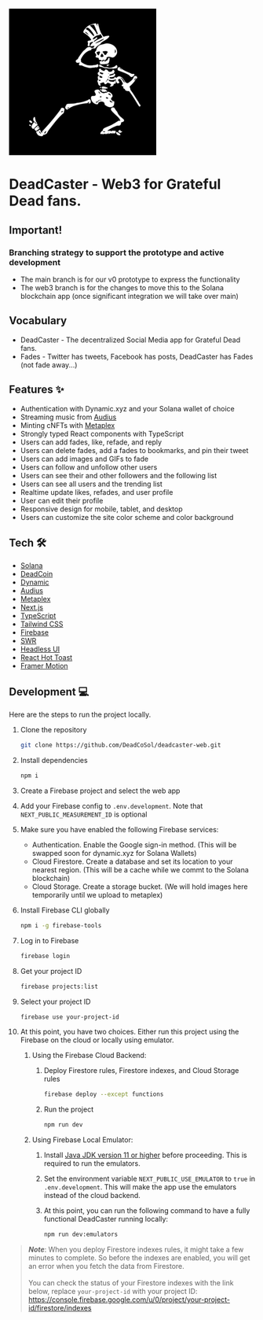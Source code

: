 ![deadcaster.png](public%2Fdeadcaster.png)
<br />

<h1>
  DeadCaster - Web3 for Grateful Dead fans.
</h1>

## Important! 
### Branching strategy to support the prototype and active development
- The main branch is for our v0 prototype to express the functionality
- The web3 branch is for the changes to move this to the Solana blockchain app (once significant integration we will take over main)

## Vocabulary
- DeadCaster - The decentralized Social Media app for Grateful Dead fans.
- Fades - Twitter has tweets, Facebook has posts, DeadCaster has Fades (not fade away...)

## Features ✨
- Authentication with Dynamic.xyz and your Solana wallet of choice
- Streaming music from [Audius](https://audius.org)
- Minting cNFTs with [Metaplex](https://www.metaplex.com/)
- Strongly typed React components with TypeScript
- Users can add fades, like, refade, and reply
- Users can delete fades, add a fades to bookmarks, and pin their tweet
- Users can add images and GIFs to fade
- Users can follow and unfollow other users
- Users can see their and other followers and the following list
- Users can see all users and the trending list
- Realtime update likes, refades, and user profile
- User can edit their profile
- Responsive design for mobile, tablet, and desktop
- Users can customize the site color scheme and color background

## Tech 🛠
- [Solana](https://solana.com/)
- [DeadCoin](https://twitter.com/DeadCoSol)
- [Dynamic](https://www.dynamic.xyz/)
- [Audius](https://audius.org/)
- [Metaplex](https://www.metaplex.com/)
- [Next.js](https://nextjs.org)
- [TypeScript](https://www.typescriptlang.org)
- [Tailwind CSS](https://tailwindcss.com)
- [Firebase](https://firebase.google.com)
- [SWR](https://swr.vercel.app)
- [Headless UI](https://headlessui.com)
- [React Hot Toast](https://react-hot-toast.com)
- [Framer Motion](https://framer.com)

## Development 💻

Here are the steps to run the project locally.

1. Clone the repository

   ```bash
   git clone https://github.com/DeadCoSol/deadcaster-web.git
   ```

1. Install dependencies

   ```bash
   npm i
   ```

1. Create a Firebase project and select the web app

1. Add your Firebase config to `.env.development`. Note that `NEXT_PUBLIC_MEASUREMENT_ID` is optional

1. Make sure you have enabled the following Firebase services:

   - Authentication. Enable the Google sign-in method. (This will be swapped soon for dynamic.xyz for Solana Wallets)
   - Cloud Firestore. Create a database and set its location to your nearest region. (This will be a cache while we commt to the Solana blockchain)
   - Cloud Storage. Create a storage bucket. (We will hold images here temporarily until we upload to metaplex)

1. Install Firebase CLI globally

   ```bash
   npm i -g firebase-tools
   ```

1. Log in to Firebase

   ```bash
   firebase login
   ```

1. Get your project ID

   ```bash
   firebase projects:list
   ```

1. Select your project ID

   ```bash
   firebase use your-project-id
   ```

1. At this point, you have two choices. Either run this project using the Firebase on the cloud or locally using emulator.

   1. Using the Firebase Cloud Backend:

      1. Deploy Firestore rules, Firestore indexes, and Cloud Storage rules

         ```bash
         firebase deploy --except functions
         ```

      1. Run the project

         ```bash
         npm run dev
         ```

   1. Using Firebase Local Emulator:

      1. Install [Java JDK version 11 or higher](https://jdk.java.net/) before proceeding. This is required to run the emulators.

      1. Set the environment variable `NEXT_PUBLIC_USE_EMULATOR` to `true` in `.env.development`. This will make the app use the emulators instead of the cloud backend.

      1. At this point, you can run the following command to have a fully functional DeadCaster running locally:

         ```bash
         npm run dev:emulators
         ```

> **_Note_**: When you deploy Firestore indexes rules, it might take a few minutes to complete. So before the indexes are enabled, you will get an error when you fetch the data from Firestore.<br><br>You can check the status of your Firestore indexes with the link below, replace `your-project-id` with your project ID: https://console.firebase.google.com/u/0/project/your-project-id/firestore/indexes
